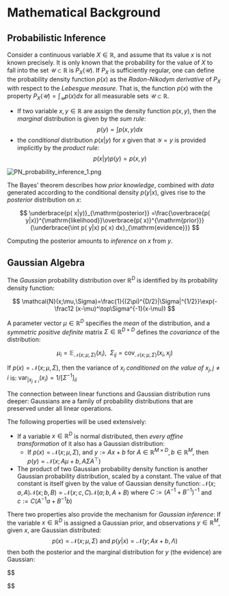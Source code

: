 # Mathematical Background

## Probabilistic Inference

Consider a continuous variable $X \in \mathbb{R}$, and assume that its value $x$ is not known precisely. 
It is only known that the probability for the value of $X$ to fall into the set $\mathcal{U} \subset \mathbb{R}$ is $P_X(\mathcal{U})$.
If $P_X$ is sufficiently regular, one can define the probability density function $p(x)$ as the *Radon-Nikodym derivative* of $P_X$ with respect to the *Lebesgue measure*. That is, the function $p(x)$ with the property $P_X(\mathcal{U}) = \int_\mathcal{U}p(x)dx$ for all measurable sets $\mathcal{U} \subset \mathbb{R}$.

- If two variable $x, y \in \mathbb{R}$ are assign the density function $p(x, y)$, then the *marginal* distribution is given by the *sum rule*:
  $$
  p(y)=\int p(x, y)dx
  $$
- the *conditional* distribution $p(x|y)$ for $x$ given that $\mathcal{Y}=y$ is provided implicitly by the *product rule*:
  $$
  p(x|y)p(y)=p(x,y)
  $$

![PN_probability_inference_1.png](PN_probability_inference_1.png)

The Bayes' theorem describes how *prior knowledge*, combined with *data* generated according to the conditional density $p(y|x)$, gives rise to the *posterior* distribution on $x$:

$$
\underbrace{p( x|y)}_{\mathrm{posterior}} =\frac{\overbrace{p( y|x)}^{\mathrm{likelihood}}\overbrace{p( x)}^{\mathrm{prior}}}{\underbrace{\int p( y|x) p( x) dx}_{\mathrm{evidence}}}
$$

Computing the posterior amounts to *inference* on $x$ from $y$.

## Gaussian Algebra

The *Gaussian* probability distribution over $\mathbb{R}^D$ is identified by its probability density function:

$$
\mathcal{N}(x;\mu,\Sigma)=\frac{1}{(2\pi)^{D/2}|\Sigma|^{1/2}}\exp(-\frac12 (x-\mu)^\top\Sigma^{-1}(x-\mu))
$$

A parameter vector $\mu \in \mathbb{R}^D$ specifies the *mean* of the distribution, and a *symmetric positive definite* matrix $\Sigma \in \mathbb{R}^{D\times D}$ defines the *covariance* of the distribution:

$$
\mu_i=\mathbb{E}_{\mathcal{N}(x;\mu,\Sigma)}(x_i),\ \ \Sigma_{ij}=\mathrm{cov}_{\mathcal{N}(x;\mu, \Sigma)}(x_i, x_j)
$$

If $p(x)=\mathcal{N}(x;\mu, \Sigma)$, then the variance of $x_i$ *conditioned on the value of* $x_j,j\neq i$ is: $\mathrm{var}_{|x_{j\neq i}}(x_i)=1/[\Sigma^{-1}]_{ii}$

The connection between linear functions and Gaussian distribution runs deeper: Gaussians are a family of probability distributions that are preserved under all linear operations.

The following properties will be used extensively:

- If a variable $x\in\mathbb{R}^D$ is normal distributed, then *every affine transformation* of it also has a Gaussian distribution:
	- If $p(x) = \mathcal{N}(x;\mu, \Sigma)$, and $y:=Ax+b$ for $A \in \mathbb{R}^{M\times D}, b \in \mathbb{R}^M$, then $p(y)=\mathcal{N}(x;A\mu+b, A\Sigma A^\top)$
- The product of two Gaussian probability density function is another Gaussian probability distribution, scaled by a constant. The value of that constant is itself given by the value of Gaussian density function:
  $\mathcal{N}(x;a, A)\mathcal{N}(x;b,B)=\mathcal{N}(x;c,C)\mathcal{N}(a;b,A+B)$
  where $C:=(A^{-1}+B^{-1})^{-1}$
  and $c:=C(A^{-1}a+B^{-1}b)$

There two properties also provide the mechanism for *Gaussian inference*: If the variable $x \in \mathbb{R}^D$ is assigned a Gaussian prior, and observations $y \in \mathbb{R}^M$, given $x$, are Gaussian distributed:
$$
p(x)=\mathcal{N}(x;\mu, \Sigma)\ \mathrm{and}\ p(y|x)=\mathcal{N}(y;Ax+b, \Lambda)
$$
then both the posterior and the marginal distribution for $y$ (the evidence) are Gaussian:

$$

$$
